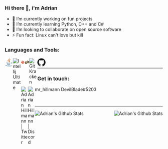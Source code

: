 <!--
**mrmotionless/mrmotionless** is a ✨ _special_ ✨ repository because its `README.md` (this file) appears on your GitHub profile.
-->

### Hi there 👋, i'm Adrian

- 🔭 I’m currently working on fun projects
- 🌱 I’m currently learning Python, C++ and C#
- 👯 I’m looking to collaborate on open source software
- ⚡ Fun fact: Linux can't love but kill

### Languages and Tools:

[<img align="left" alt="Java" width="26px" src="https://raw.githubusercontent.com/github/explore/80688e429a7d4ef2fca1e82350fe8e3517d3494d/topics/java/java.png" />][java]
[<img align="left" alt="Intellij Ultimate " width="26px" src="https://resources.jetbrains.com/storage/products/intellij-idea/img/meta/intellij-idea_logo_300x300.png" />][intellij]
[<img align="left" alt="Git" width="26px" src="https://raw.githubusercontent.com/github/explore/80688e429a7d4ef2fca1e82350fe8e3517d3494d/topics/git/git.png" />][git]
[<img align="left" alt="GitKracken" width="26px" src="https://www.gitkraken.com/downloads/brand-assets/gitkraken-logo-light-sq.png" />][gitkraken]
[<img align="left" alt="GitHub" width="26px" src="https://raw.githubusercontent.com/github/explore/78df643247d429f6cc873026c0622819ad797942/topics/github/github.png" />][github]

<br />

---

### Get in touch:

<img align="left" alt="Adrian Hillmann | Twitter" width="22px" src="https://cdn.jsdelivr.net/npm/simple-icons@v3/icons/twitter.svg" />mr_hillmann
<img align="left" alt="Adrian Hillmann | Discord" width="22px" src="https://cdn.jsdelivr.net/npm/simple-icons@v3/icons/discord.svg" />DevilBlade#5203

<br />

---

<img align="left" alt="Adrian's Github Stats" src="https://github-readme-stats.vercel.app/api/top-langs/?username=mrmotionless&show_icons=true&hide_border=true&theme=radical" />
<img align="right" alt="Adrian's Github Stats" src="https://github-readme-stats.vercel.app/api?username=mrmotionless&show_icons=true&hide_border=true&theme=radical" />

<!-- Tools -->
[intellij]: https://www.jetbrains.com/idea/
[git]: https://git-scm.com/
[gitkraken]: https://www.gitkraken.com/
[github]: https://www.github.com/mrmotionless
[java]: https://www.oracle.com/java/technologies/javase-downloads.html
